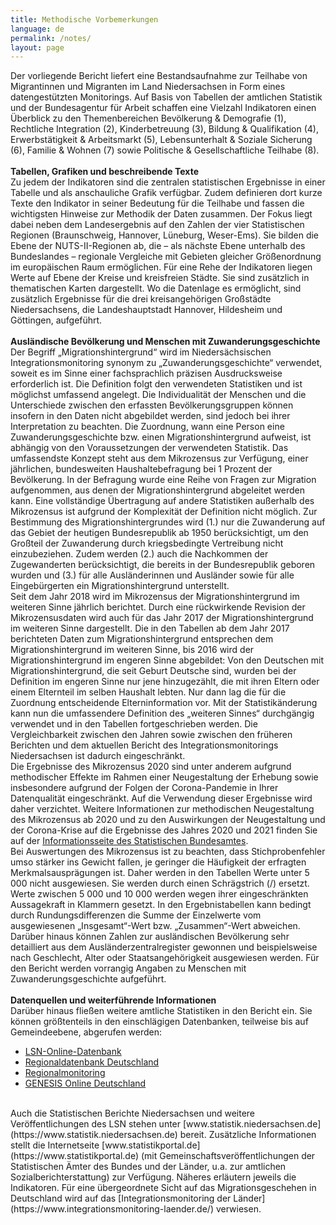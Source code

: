 ```yaml
---
title: Methodische Vorbemerkungen
language: de
permalink: /notes/
layout: page
---
```



Der vorliegende Bericht liefert eine Bestandsaufnahme zur Teilhabe von Migrantinnen und Migranten im Land Niedersachsen in Form eines datengestützten Monitorings. Auf Basis von Tabellen der amtlichen Statistik und der Bundesagentur für Arbeit schaffen eine Vielzahl Indikatoren einen Überblick zu den Themenbereichen Bevölkerung & Demografie (1), Rechtliche Integration (2), Kinderbetreuung (3), Bildung & Qualifikation (4), Erwerbstätigkeit & Arbeitsmarkt (5), Lebensunterhalt & Soziale Sicherung (6), Familie & Wohnen (7) sowie Politische & Gesellschaftliche Teilhabe (8).
<br>
<br>
<b>Tabellen, Grafiken und beschreibende Texte</b>
<br>
Zu jedem der Indikatoren sind die zentralen statistischen Ergebnisse in einer Tabelle und als anschauliche Grafik verfügbar. Zudem definieren dort kurze Texte den Indikator in seiner Bedeutung für die Teilhabe und fassen die wichtigsten Hinweise zur Methodik der Daten zusammen. Der Fokus liegt dabei neben dem Landesergebnis auf den Zahlen der vier Statistischen Regionen (Braunschweig, Hannover, Lüneburg, Weser-Ems). Sie bilden die Ebene der NUTS-II-Regionen ab, die – als nächste Ebene unterhalb des Bundeslandes – regionale Vergleiche mit Gebieten gleicher Größenordnung im europäischen Raum ermöglichen. Für eine Rehe der Indikatoren liegen Werte auf Ebene der Kreise und kreisfreien Städte. Sie sind zusätzlich in  thematischen Karten dargestellt. Wo die Datenlage es ermöglicht, sind zusätzlich Ergebnisse für die drei kreisangehörigen Großstädte Niedersachsens, die Landeshauptstadt Hannover, Hildesheim und Göttingen, aufgeführt.
<br>
<br>
<b>Ausländische Bevölkerung und Menschen mit Zuwanderungsgeschichte</b>
<br>
Der Begriff „Migrationshintergrund“ wird im Niedersächsischen Integrationsmonitoring synonym zu „Zuwanderungsgeschichte“ verwendet, soweit es im Sinne einer fachsprachlich präzisen Ausdrucksweise erforderlich ist. Die Definition folgt den verwendeten Statistiken und ist möglichst umfassend angelegt. Die Individualität der Menschen und die Unterschiede zwischen den erfassten Bevölkerungsgruppen können insofern in den Daten nicht abgebildet werden, sind jedoch bei ihrer Interpretation zu beachten. Die Zuordnung, wann eine Person eine Zuwanderungsgeschichte bzw. einen Migrationshintergrund aufweist, ist abhängig von den Voraussetzungen der verwendeten Statistik. Das umfassendste Konzept steht aus dem Mikrozensus zur Verfügung, einer jährlichen, bundesweiten Haushaltebefragung bei 1 Prozent der Bevölkerung. In der Befragung wurde eine Reihe von Fragen zur Migration aufgenommen, aus denen der Migrationshintergrund abgeleitet werden kann. Eine vollständige Übertragung auf andere Statistiken außerhalb des Mikrozensus ist aufgrund der Komplexität der Definition nicht möglich. Zur Bestimmung des Migrationshintergrundes wird (1.) nur die Zuwanderung auf das Gebiet der heutigen Bundesrepublik ab 1950 berücksichtigt, um den Großteil der Zuwanderung durch kriegsbedingte Vertreibung nicht einzubeziehen. Zudem werden (2.) auch die Nachkommen der Zugewanderten berücksichtigt, die bereits in der Bundesrepublik geboren wurden und (3.) für alle Ausländerinnen und Ausländer sowie für alle Eingebürgerten ein Migrationshintergrund unterstellt.
<br>
Seit dem Jahr 2018 wird im Mikrozensus der Migrationshintergrund im weiteren Sinne jährlich berichtet. Durch eine rückwirkende Revision der Mikrozensusdaten wird auch für das Jahr 2017 der Migrationshintergrund im weiteren Sinne dargestellt. Die in den Tabellen ab dem Jahr 2017 berichteten Daten zum Migrationshintergrund entsprechen dem Migrationshintergrund im weiteren Sinne, bis 2016 wird der Migrationshintergrund im engeren Sinne abgebildet: Von den Deutschen mit Migrationshintergrund, die seit Geburt Deutsche sind, wurden bei der Definition im engeren Sinne nur jene hinzugezählt, die mit ihren Eltern oder einem Elternteil im selben Haushalt lebten. Nur dann lag die für die Zuordnung entscheidende Elterninformation vor. Mit der Statistikänderung kann nun die umfassendere Definition des „weiteren Sinnes“ durchgängig verwendet und in den Tabellen fortgeschrieben werden. Die Vergleichbarkeit zwischen den Jahren sowie zwischen den früheren Berichten und dem aktuellen Bericht des Integrationsmonitorings Niedersachsen ist dadurch eingeschränkt.
<br>
Die Ergebnisse des Mikrozensus 2020 sind unter anderem aufgrund methodischer Effekte im Rahmen einer Neugestaltung der Erhebung sowie insbesondere aufgrund der Folgen der Corona-Pandemie in Ihrer Datenqualität eingeschränkt. Auf die Verwendung dieser Ergebnisse wird daher verzichtet. Weitere Informationen zur methodischen Neugestaltung des Mikrozensus ab 2020 und zu den Auswirkungen der Neugestaltung und der Corona-Krise auf die Ergebnisse des Jahres 2020 und 2021 finden Sie auf der [Informationsseite des Statistischen Bundesamtes](https://www.destatis.de/DE/Themen/Gesellschaft-Umwelt/Bevoelkerung/Haushalte-Familien/Methoden/mikrozensus-2020.html).
<br>
Bei Auswertungen des Mikrozensus ist zu beachten, dass Stichprobenfehler umso stärker ins Gewicht fallen, je geringer die Häufigkeit der erfragten Merkmalsausprägungen ist. Daher werden in den Tabellen Werte unter 5 000 nicht ausgewiesen. Sie werden durch einen Schrägstrich (/) ersetzt. Werte zwischen 5 000 und 10 000 werden wegen ihrer eingeschränkten Aussagekraft in Klammern gesetzt. In den Ergebnistabellen kann bedingt durch Rundungsdifferenzen die Summe der Einzelwerte vom ausgewiesenen „Insgesamt“-Wert bzw. „Zusammen“-Wert abweichen.
<br>
Darüber hinaus können Zahlen zur ausländischen Bevölkerung sehr detailliert aus dem Ausländerzentralregister gewonnen und beispielsweise nach Geschlecht, Alter oder Staatsangehörigkeit ausgewiesen werden. Für den Bericht werden vorrangig Angaben zu Menschen mit Zuwanderungsgeschichte aufgeführt.
<br>
<br>
<b>Datenquellen und weiterführende Informationen</b>
<br>
Darüber hinaus fließen weitere amtliche Statistiken in den Bericht ein. Sie können größtenteils in den einschlägigen Datenbanken, teilweise bis auf Gemeindeebene, abgerufen werden:
- [LSN-Online-Datenbank](https://www1.nls.niedersachsen.de/statistik/default.asp)
- [Regionaldatenbank Deutschland](https://www.regionalstatistik.de)
- [Regionalmonitoring](https://www.regionalmonitoring-statistik.niedersachsen.de/)
- [GENESIS Online Deutschland](https://www-genesis.destatis.de/)

<br>
Auch die Statistischen Berichte Niedersachsen und weitere Veröffentlichungen des LSN stehen unter [www.statistik.niedersachsen.de](https://www.statistik.niedersachsen.de) bereit. Zusätzliche Informationen stellt die Internetseite [www.statistikportal.de](https://www.statistikportal.de) (mit Gemeinschaftsveröffentlichungen der Statistischen Ämter des Bundes und der Länder, u.a. zur amtlichen Sozialberichterstattung) zur Verfügung. Näheres erläutern jeweils die Indikatoren. Für eine übergeordnete Sicht auf das Migrationsgeschehen in Deutschland wird auf das [Integrationsmonitoring der Länder](https://www.integrationsmonitoring-laender.de/) verwiesen.
